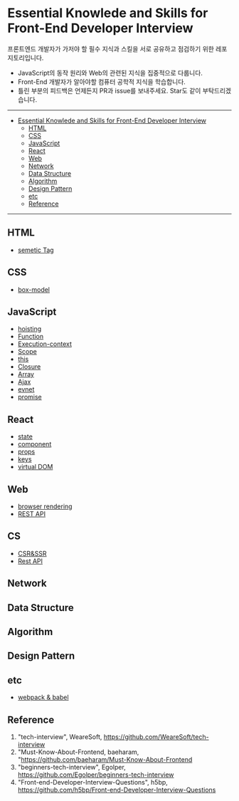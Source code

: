 # Essential Knowlede and Skills for Front-End Developer Interview

프론트엔드 개발자가 가저야 할 필수 지식과 스킬을 서로 공유하고 점검하기 위한 레포지토리입니다.

- JavaScript의 동작 원리와 Web의 관련된 지식을 집중적으로 다룹니다.
- Front-End 개발자가 알아야할 컴퓨터 공학적 지식을 학습합니다.
- 틀린 부분의 피드백은 언제든지 PR과 issue를 보내주세요. Star도 같이 부탁드리겠습니다.

---

- [Essential Knowlede and Skills for Front-End Developer Interview](#essential-knowlede-and-skills-for-front-end-developer-interview)
  - [HTML](#html)
  - [CSS](#css)
  - [JavaScript](#javascript)
  - [React](#react)
  - [Web](#web)
  - [Network](#network)
  - [Data Structure](#data-structure)
  - [Algorithm](#algorithm)
  - [Design Pattern](#design-pattern)
  - [etc](#etc)
  - [Reference](#reference)

---

## HTML

- [semetic Tag](./contents/html/sementicTag.md)

## CSS

- [box-model](./contents/css/boxModel.md)

## JavaScript

- [hoisting](./contents/javascript/hoisting.md)
- [Function](./contents/javascript/function.md)
- [Execution-context](./contents/javascript/execution-context.md)
- [Scope](./contenst/javascript/scope.md)
- [this](./contents/javascript/this.md)
- [Closure](./contents/javascript/closure.md)
- [Array](./contents/javascript/Array.md)
- [Ajax](./contents/javascript/ajax.md)
- [evnet](./contents/javascript/event.md)
- [promise](./contents/javascript/promise.md)

## React

- [state](./contents/React/State.md)
- [component](./contents/React/Component.md)
- [props](./contents/React/Props.md)
- [keys](./contents/React/key.md)
- [virtual DOM](./contents/React/virtualDOM.md)

## Web

- [browser rendering](./contents/web/browerRendering.md)
- [REST API](./contents/web/restApi.md)

## CS

- [CSR&SSR](./contents/cs/CSR%26SSR.md)
- [Rest API](./contents/cs/REST_API.md)

## Network

## Data Structure

## Algorithm

## Design Pattern

## etc

- [webpack & babel](./contents/etc/Webpack_Babel.md)

## Reference

1. "tech-interview", WeareSoft, https://github.com/WeareSoft/tech-interview
2. "Must-Know-About-Frontend, baeharam, "https://github.com/baeharam/Must-Know-About-Frontend
3. "beginners-tech-interview", Egolper, https://github.com/Egolper/beginners-tech-interview
4. "Front-end-Developer-Interview-Questions", h5bp, https://github.com/h5bp/Front-end-Developer-Interview-Questions
